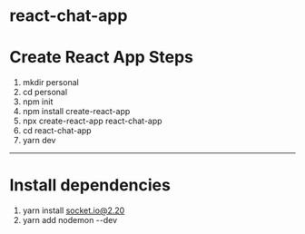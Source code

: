 # react-chat-app

# Create React App Steps
1. mkdir personal
2. cd personal
3. npm init
4. npm install create-react-app
5. npx create-react-app react-chat-app
6. cd react-chat-app
7. yarn dev

----

# Install dependencies
1. yarn install socket.io@2.20
2. yarn add nodemon --dev